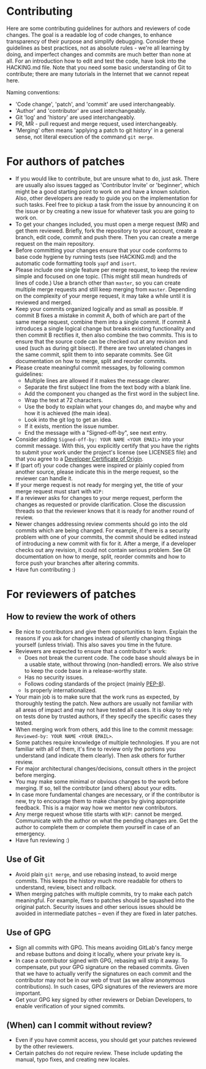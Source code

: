 # Contributing
Here are some contributing guidelines for authors and reviewers of code changes.
The goal is a readable log of code changes, to enhance transparency of their
purpose and simplify debugging. Consider these guidelines as best practices, not
as absolute rules - we're all learning by doing, and imperfect changes and
commits are much better than none at all. For an introduction how to edit and
test the code, have look into the HACKING.md file. Note that you need some basic
understanding of Git to contribute; there are many tutorials in the Internet
that we cannot repeat here.


Naming conventions:
* 'Code change', 'patch', and 'commit' are used interchangeably.
* 'Author' and 'contributor' are used interchangeably.
* Git 'log' and 'history' are used interchangeably.
* PR, MR - pull request and merge request, used interchangeably.
* 'Merging' often means 'applying a patch to git history' in a general sense,
  not literal execution of the command `git merge`.


# For authors of patches
* If you would like to contribute, but are unsure what to do, just ask. There
  are usually also issues tagged as 'Contributor Invite' or 'beginner', which
  might be a good starting point to work on and have a known solution. Also,
  other developers are ready to guide you on the implementation for such tasks.
  Feel free to pickup a task from the issue by announcing it on the issue or by
  creating a new issue for whatever task you are going to work on.
* To get your changes included, you must open a merge request (MR) and get them
  reviewed. Briefly, fork the repository to your account, create a branch, edit
  code, commit and push there. Then you can create a merge request on the main
  repository.
* Before committing your changes ensure that your code conforms to base code
  hygiene by running tests (see HACKING.md) and the automatic code formatting
  tools `yapf` and `isort`.
* Please include one single feature per merge request, to keep the review simple
  and focused on one topic. (This might still mean hundreds of lines of code.)
  Use a branch other than `master`, so you can create multiple merge requests
  and still keep merging from `master`. Depending on the complexity of your
  merge request, it may take a while until it is reviewed and merged.
* Keep your commits organized logically and as small as possible. If commit B
  fixes a mistake in commit A, both of which are part of the same merge request,
  combine them into a single commit. If commit A introduces a single logical
  change but breaks existing functionality and then commit B rectifies it, then
  also combine the two commits. This is to ensure that the source code can be
  checked out at any revision and used (such as during git bisect). If there are
  two unrelated changes in the same commit, split them to into separate commits.
  See Git documentation on how to merge, split and reorder commits.
* Please create meaningful commit messages, by following common guidelines:
    * Multiple lines are allowed if it makes the message clearer.
    * Separate the first subject line from the text body with a blank line.
	* Add the component you changed as the first word in the subject line.
    * Wrap the text at 72 characters.
    * Use the body to explain what your changes do, and maybe why and how it is
      achieved (the main idea).
	* Look into the git log to get an idea.
	* If it exists, mention the issue number.
	* End the message with a "Signed-off-by", see next entry.
* Consider adding `Signed-off-by: YOUR NAME <YOUR EMAIL>` into your commit
  message. With this, you explicitly certify that you have the rights to submit
  your work under the project's license (see LICENSES file) and that you agree
  to a [Developer Certificate of Origin](http://developercertificate.org/).
* If (part of) your code changes were inspired or plainly copied from another
  source, please indicate this in the merge request, so the reviewer can handle
  it.
* If your merge request is not ready for merging yet, the title of your merge
  request must start with
  `WIP:`
* If a reviewer asks for changes to your merge request, perform the changes as
  requested or provide clarification. Close the discussion threads so that the
  reviewer knows that it is ready for another round of review.
* Newer changes addressing review comments should go into the old commits which
  are being changed. For example, if there is a security problem with one of
  your commits, the commit should be edited instead of introducing a new commit
  with fix for it. After a merge, if a developer checks out any revision, it
  could not contain serious problem. See Git documentation on how to merge,
  split, reorder commits and how to force push your branches after altering
  commits.
* Have fun contributing :)


# For reviewers of patches

## How to review the work of others
* Be nice to contributors and give them opportunities to learn. Explain the
  reasons if you ask for changes instead of silently changing things yourself
  (unless trivial). This also saves you time in the future.
* Reviewers are expected to ensure that a contributor's work:
    * Does not break the current code. The code base should always be in a
	  usable state, without throwing (non-handled) errors. We also strive to
	  keep the code base in a release-worthy state.
    * Has no security issues.
    * Follows coding standards of the project
	  (mainly [PEP-8](https://www.python.org/dev/peps/pep-0008/)).
    * Is properly internationalized.
* Your main job is to make sure that the work runs as expected, by thoroughly
  testing the patch. New authors are usually not familiar with all areas of
  impact and may not have tested all cases. It is okay to rely on tests done by
  trusted authors, if they specify the specific cases they tested.
* When merging work from others, add this line to the commit message:
  `Reviewed-by: YOUR NAME <YOUR EMAIL>`.
* Some patches require knowledge of multiple technologies. If you are not
  familiar with all of them, it's fine to review only the portions you
  understand (and indicate them clearly). Then ask others for further review.
* For major architectural changes/decisions, consult others in the project
  before merging.
* You may make some minimal or obvious changes to the work before merging. If
  so, tell the contributor (and others) about your edits.
* In case more fundamental changes are necessary, or if the contributor is new,
  try to encourage them to make changes by giving appropriate feedback. This is
  a major way how we mentor new contributors.
* Any merge request whose title starts with `WIP:` cannot be merged. Communicate
  with the author on what the pending changes are. Get the author to complete
  them or complete them yourself in case of an emergency.
* Have fun reviewing :)


## Use of Git
* Avoid plain `git merge`, and use rebasing instead, to avoid merge commits.
  This keeps the history much more readable for others to understand, review,
  bisect and rollback.
* When merging patches with multiple commits, try to make each patch meaningful.
  For example, fixes to patches should be squashed into the original patch.
  Security issues and other serious issues should be avoided in intermediate
  patches – even if they are fixed in later patches.


## Use of GPG
* Sign all commits with GPG. This means avoiding GitLab's fancy merge and rebase
  buttons and doing it locally, where your private key is.
* In case a contributor signed with GPG, rebasing will strip it away. To
  compensate, put your GPG signature on the rebased commits. Given that we have
  to actually verify the signatures on each commit and the contributor may not
  be in our web of trust (as we allow anonymous contributions). In such cases,
  GPG signatures of the reviewers are more important.
* Get your GPG key signed by other reviewers or Debian Developers, to enable
  verification of your signed commits.


## (When) can I commit without review?
* Even if you have commit access, you should get your patches reviewed by the
  other reviewers.
* Certain patches do not require review. These include updating the manual, typo
  fixes, and creating new locales.

